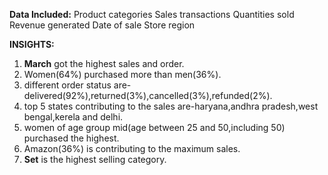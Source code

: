 **Data Included:**
Product categories
Sales transactions
Quantities sold
Revenue generated
Date of sale
Store region

**INSIGHTS:**
1. **March** got the highest sales and order.
2. Women(64%) purchased more than men(36%).
3. different order status are- delivered(92%),returned(3%),cancelled(3%),refunded(2%).
4. top 5 states contributing to the sales are-haryana,andhra pradesh,west bengal,kerela and delhi.
5. women of age group mid(age between 25 and 50,including 50) purchased the highest.
6. Amazon(36%) is contributing to the maximum sales.
7. **Set** is the highest selling category.

